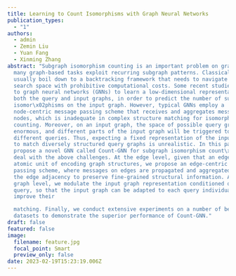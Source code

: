 ```yaml
---
title: Learning to Count Isomorphisms with Graph Neural Networks
publication_types:
  - "1"
authors:
  - admin
  - Zemin Liu
  - Yuan Fang
  - Xinming Zhang
abstract: "Subgraph isomorphism counting is an important problem on graphs, as
  many graph-based tasks exploit recurring subgraph patterns. Classical methods
  usually boil down to a backtracking framework that needs to navigate a huge
  search space with prohibitive computational costs. Some recent studies resort
  to graph neural networks (GNNs) to learn a low-dimensional representation for
  both the query and input graphs, in order to predict the number of subgraph
  isomor\x02phisms on the input graph. However, typical GNNs employ a
  node-centric message passing scheme that receives and aggregates messages on
  nodes, which is inadequate in complex structure matching for isomorphism
  counting. Moreover, on an input graph, the space of possible query graphs is
  enormous, and different parts of the input graph will be triggered to match
  different queries. Thus, expecting a fixed representation of the input graph
  to match diversely structured query graphs is unrealistic. In this paper, we
  propose a novel GNN called Count-GNN for subgraph isomorphism count\x02ing, to
  deal with the above challenges. At the edge level, given that an edge is an
  atomic unit of encoding graph structures, we propose an edge-centric message
  passing scheme, where messages on edges are propagated and aggregated based on
  the edge adjacency to preserve fine-grained structural information. At the
  graph level, we modulate the input graph representation conditioned on the
  query, so that the input graph can be adapted to each query individually to
  improve their

  matching. Finally, we conduct extensive experiments on a number of benchmark
  datasets to demonstrate the superior performance of Count-GNN."
draft: false
featured: false
image:
  filename: feature.jpg
  focal_point: Smart
  preview_only: false
date: 2023-02-19T15:23:19.006Z
---
```

